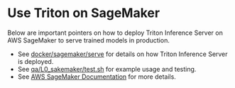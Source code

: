 <!--
# Copyright 2025, NVIDIA CORPORATION & AFFILIATES. All rights reserved.
#
# Redistribution and use in source and binary forms, with or without
# modification, are permitted provided that the following conditions
# are met:
#  * Redistributions of source code must retain the above copyright
#    notice, this list of conditions and the following disclaimer.
#  * Redistributions in binary form must reproduce the above copyright
#    notice, this list of conditions and the following disclaimer in the
#    documentation and/or other materials provided with the distribution.
#  * Neither the name of NVIDIA CORPORATION nor the names of its
#    contributors may be used to endorse or promote products derived
#    from this software without specific prior written permission.
#
# THIS SOFTWARE IS PROVIDED BY THE COPYRIGHT HOLDERS ``AS IS'' AND ANY
# EXPRESS OR IMPLIED WARRANTIES, INCLUDING, BUT NOT LIMITED TO, THE
# IMPLIED WARRANTIES OF MERCHANTABILITY AND FITNESS FOR A PARTICULAR
# PURPOSE ARE DISCLAIMED.  IN NO EVENT SHALL THE COPYRIGHT OWNER OR
# CONTRIBUTORS BE LIABLE FOR ANY DIRECT, INDIRECT, INCIDENTAL, SPECIAL,
# EXEMPLARY, OR CONSEQUENTIAL DAMAGES (INCLUDING, BUT NOT LIMITED TO,
# PROCUREMENT OF SUBSTITUTE GOODS OR SERVICES; LOSS OF USE, DATA, OR
# PROFITS; OR BUSINESS INTERRUPTION) HOWEVER CAUSED AND ON ANY THEORY
# OF LIABILITY, WHETHER IN CONTRACT, STRICT LIABILITY, OR TORT
# (INCLUDING NEGLIGENCE OR OTHERWISE) ARISING IN ANY WAY OUT OF THE USE
# OF THIS SOFTWARE, EVEN IF ADVISED OF THE POSSIBILITY OF SUCH DAMAGE.
-->

# Use Triton on SageMaker

Below are important pointers on how to deploy Triton Inference Server on AWS SageMaker to serve trained models in production.

- See [docker/sagemaker/serve](https://github.com/triton-inference-server/server/blob/main/docker/sagemaker/serve) for details on how Triton Inference Server is deployed.
- See [qa/L0_sakemaker/test.sh](https://github.com/triton-inference-server/server/blob/main/qa/L0_sagemaker/test.sh) for example usage and testing.
- See [AWS SageMaker Documentation](https://docs.aws.amazon.com/sagemaker/latest/dg/deploy-models-frameworks-triton.html) for more details.
